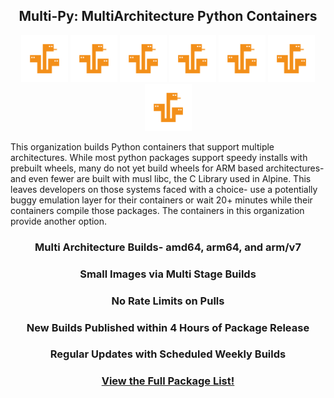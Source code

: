 <h2 align="center">Multi-Py: MultiArchitecture Python Containers</h2>

<div align="center">
<img width="75" src="https://raw.githubusercontent.com/multi-py/.github/main/profile/images/hydra-small.png">
<img width="75" src="https://raw.githubusercontent.com/multi-py/.github/main/profile/images/hydra-small.png">
<img width="75" src="https://raw.githubusercontent.com/multi-py/.github/main/profile/images/hydra-small.png">
<img width="75" src="https://raw.githubusercontent.com/multi-py/.github/main/profile/images/hydra-small.png">
<img width="75" src="https://raw.githubusercontent.com/multi-py/.github/main/profile/images/hydra-small.png">
<img width="75" src="https://raw.githubusercontent.com/multi-py/.github/main/profile/images/hydra-small.png">
<img width="75" src="https://raw.githubusercontent.com/multi-py/.github/main/profile/images/hydra-small.png">
</div>

This organization builds Python containers that support multiple architectures. While most python packages support speedy installs with prebuilt wheels, many do not yet build wheels for ARM based architectures- and even fewer are built with musl libc, the C Library used in Alpine. This leaves developers on those systems faced with a choice- use a potentially buggy emulation layer for their containers or wait 20+ minutes while their containers compile those packages. The containers in this organization provide another option.


<h3 align="center">Multi Architecture Builds- amd64, arm64, and arm/v7</h3>
<h3 align="center">Small Images via Multi Stage Builds</h3>
<h3 align="center">No Rate Limits on Pulls</h3>
<h3 align="center">New Builds Published within 4 Hours of Package Release</h3>
<h3 align="center">Regular Updates with Scheduled Weekly Builds</h3>
<h3 align="center"><a href="https://github.com/orgs/multi-py/packages">View the Full Package List!</a></h3>
